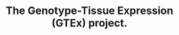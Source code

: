 ---
layout: ../../layouts/Publication.astro
title: The Genotype-Tissue Expression (GTEx) project.
journal: Nature genetics
authors: GTEx Consortium
year: 2013
page: 580-5
volume: 45
issue: 6
pmid: 23715323.0
pmcid: PMC4010069
doi: 10.1038/ng.2653
landmark: True
dccs: ['GTEx']
carousel: False
featured: False
keywords: ["Gene Expression Profiling", "Gene Expression", "Government Programs", "Organ Specificity", "Tissue Banks", "Molecular Sequence Annotation", "Consensus Development Conferences, NIH as Topic", "Quantitative Trait Loci", "United States", "Genome-Wide Association Study", "Humans"]
---